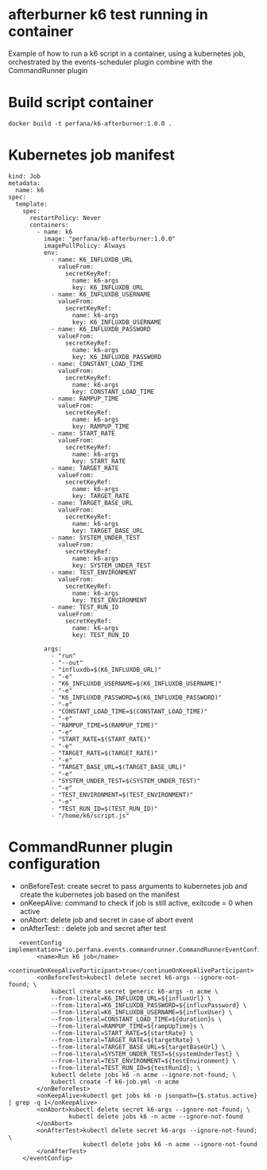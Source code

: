 # afterburner k6 test running in container

Example of how to run a k6 script in a container, using a kubernetes job, orchestrated by the events-scheduler plugin combine with the CommandRunner plugin 
# Build script container

```docker build -t perfana/k6-afterburner:1.0.0 .```

# Kubernetes job manifest

```apiVersion: batch/v1
kind: Job
metadata:
  name: k6
spec:
  template:
    spec:
      restartPolicy: Never
      containers:
        - name: k6
          image: "perfana/k6-afterburner:1.0.0"
          imagePullPolicy: Always
          env:
            - name: K6_INFLUXDB_URL
              valueFrom:
                secretKeyRef:
                  name: k6-args
                  key: K6_INFLUXDB_URL
            - name: K6_INFLUXDB_USERNAME
              valueFrom:
                secretKeyRef:
                  name: k6-args
                  key: K6_INFLUXDB_USERNAME
            - name: K6_INFLUXDB_PASSWORD
              valueFrom:
                secretKeyRef:
                  name: k6-args
                  key: K6_INFLUXDB_PASSWORD
            - name: CONSTANT_LOAD_TIME
              valueFrom:
                secretKeyRef:
                  name: k6-args
                  key: CONSTANT_LOAD_TIME
            - name: RAMPUP_TIME
              valueFrom:
                secretKeyRef:
                  name: k6-args
                  key: RAMPUP_TIME
            - name: START_RATE
              valueFrom:
                secretKeyRef:
                  name: k6-args
                  key: START_RATE
            - name: TARGET_RATE
              valueFrom:
                secretKeyRef:
                  name: k6-args
                  key: TARGET_RATE
            - name: TARGET_BASE_URL
              valueFrom:
                secretKeyRef:
                  name: k6-args
                  key: TARGET_BASE_URL
            - name: SYSTEM_UNDER_TEST
              valueFrom:
                secretKeyRef:
                  name: k6-args
                  key: SYSTEM_UNDER_TEST
            - name: TEST_ENVIRONMENT
              valueFrom:
                secretKeyRef:
                  name: k6-args
                  key: TEST_ENVIRONMENT
            - name: TEST_RUN_ID
              valueFrom:
                secretKeyRef:
                  name: k6-args
                  key: TEST_RUN_ID

          args:
            - "run"
            - "--out"
            - "influxdb=$(K6_INFLUXDB_URL)"
            - "-e"
            - "K6_INFLUXDB_USERNAME=$(K6_INFLUXDB_USERNAME)"
            - "-e"
            - "K6_INFLUXDB_PASSWORD=$(K6_INFLUXDB_PASSWORD)"
            - "-e"
            - "CONSTANT_LOAD_TIME=$(CONSTANT_LOAD_TIME)"
            - "-e"
            - "RAMPUP_TIME=$(RAMPUP_TIME)"
            - "-e"
            - "START_RATE=$(START_RATE)"
            - "-e"
            - "TARGET_RATE=$(TARGET_RATE)"
            - "-e"
            - "TARGET_BASE_URL=$(TARGET_BASE_URL)"
            - "-e"
            - "SYSTEM_UNDER_TEST=$(SYSTEM_UNDER_TEST)"
            - "-e"
            - "TEST_ENVIRONMENT=$(TEST_ENVIRONMENT)"
            - "-e"
            - "TEST_RUN_ID=$(TEST_RUN_ID)"
            - "/home/k6/script.js"
```

# CommandRunner plugin configuration

* onBeforeTest: create secret to pass arguments to kubernetes job and create the kubernetes job based on the manifest
* onKeepAlive: command to check if job is still active, exitcode = 0 when active
* onAbort:  delete job and secret in case of abort event
* onAfterTest: : delete job and secret after test

```
   <eventConfig implementation="io.perfana.events.commandrunner.CommandRunnerEventConfig">
        <name>Run k6 job</name>
        <continueOnKeepAliveParticipant>true</continueOnKeepAliveParticipant>
        <onBeforeTest>kubectl delete secret k6-args --ignore-not-found; \
            kubectl create secret generic k6-args -n acme \
            --from-literal=K6_INFLUXDB_URL=${influxUrl} \
            --from-literal=K6_INFLUXDB_PASSWORD=${influxPassword} \
            --from-literal=K6_INFLUXDB_USERNAME=${influxUser} \
            --from-literal=CONSTANT_LOAD_TIME=${duration}s \
            --from-literal=RAMPUP_TIME=${rampUpTime}s \
            --from-literal=START_RATE=${startRate} \
            --from-literal=TARGET_RATE=${targetRate} \
            --from-literal=TARGET_BASE_URL=${targetBaseUrl} \
            --from-literal=SYSTEM_UNDER_TEST=${systemUnderTest} \
            --from-literal=TEST_ENVIRONMENT=${testEnvironment} \
            --from-literal=TEST_RUN_ID=${testRunId}; \
            kubectl delete jobs k6 -n acme --ignore-not-found; \
            kubectl create -f k6-job.yml -n acme
        </onBeforeTest>
        <onKeepAlive>kubectl get jobs k6 -o jsonpath={$.status.active} | grep -q 1</onKeepAlive>
        <onAbort>kubectl delete secret k6-args --ignore-not-found; \
                 kubectl delete jobs k6 -n acme --ignore-not-found
        </onAbort>
        <onAfterTest>kubectl delete secret k6-args --ignore-not-found; \
                     kubectl delete jobs k6 -n acme --ignore-not-found
        </onAfterTest>
    </eventConfig>
```
